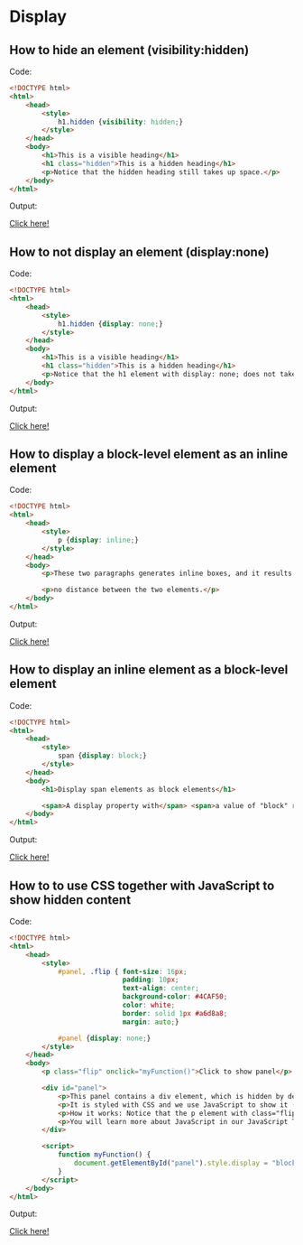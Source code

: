 # Display

## How to hide an element (visibility:hidden)

Code:

```html
<!DOCTYPE html>
<html>
    <head>
        <style>
            h1.hidden {visibility: hidden;}
        </style>
    </head>
    <body>
        <h1>This is a visible heading</h1>
        <h1 class="hidden">This is a hidden heading</h1>
        <p>Notice that the hidden heading still takes up space.</p>
    </body>
</html>
```

Output:

[Click here!](./Display/Example_1.html)

## How to not display an element (display:none)

Code:

```html
<!DOCTYPE html>
<html>
    <head>
        <style>
            h1.hidden {display: none;}
        </style>
    </head>
    <body>
        <h1>This is a visible heading</h1>
        <h1 class="hidden">This is a hidden heading</h1>
        <p>Notice that the h1 element with display: none; does not take up any space.</p>
    </body>
</html>
```

Output:

[Click here!](./Display/Example_2.html)

## How to display a block-level element as an inline element

Code:

```html
<!DOCTYPE html>
<html>
    <head>
        <style>
            p {display: inline;}
        </style>
    </head>
    <body>
        <p>These two paragraphs generates inline boxes, and it results in</p>

        <p>no distance between the two elements.</p>
    </body>
</html>
```

Output:

[Click here!](./Display/Example_3.html)

## How to display an inline element as a block-level element

Code:

```html
<!DOCTYPE html>
<html>
    <head>
        <style>
            span {display: block;}
        </style>
    </head>
    <body>
        <h1>Display span elements as block elements</h1>

        <span>A display property with</span> <span>a value of "block" results in</span> <span>a line break between each span elements.</span>
    </body>
</html>
```

Output:

[Click here!](./Display/Example_4.html)

## How to to use CSS together with JavaScript to show hidden content

Code:

```html
<!DOCTYPE html>
<html>
    <head>
        <style>
            #panel, .flip { font-size: 16px;
                            padding: 10px;
                            text-align: center;
                            background-color: #4CAF50;
                            color: white;
                            border: solid 1px #a6d8a8;
                            margin: auto;}

            #panel {display: none;}
        </style>
    </head>
    <body>
        <p class="flip" onclick="myFunction()">Click to show panel</p>

        <div id="panel">
            <p>This panel contains a div element, which is hidden by default (display: none).</p>
            <p>It is styled with CSS and we use JavaScript to show it (display: block).</p>
            <p>How it works: Notice that the p element with class="flip" has an onclick attribute attached to it. When the user clicks on the p element, a function called myFunction() is executed, which changes the style of the div with id="panel" from display:none (hidden) to display:block (visible).</p>
            <p>You will learn more about JavaScript in our JavaScript Tutorial.</p>
        </div>

        <script>
            function myFunction() {
                document.getElementById("panel").style.display = "block";
            }
        </script>
    </body>
</html>
```

Output:

[Click here!](./Display/Example_5.html)